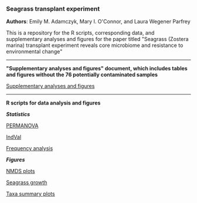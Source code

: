 ### Seagrass transplant experiment

**Authors**: Emily M. Adamczyk, Mary I. O'Connor, and Laura Wegener Parfrey


This is a repository for the R scripts, corresponding data, and supplementary analyses and figures for the paper titled "Seagrass (Zostera marina) transplant experiment reveals core microbiome and resistance to environmental change"

---------------------------------------------------------------------------------------------------------------------------------

**"Supplementary analyses and figures" document, which includes tables and figures without the 76 potentially contaminated samples**

[Supplementary analyses and figures](https://github.com/eadamczyk/seagrass_transplant_experiment/blob/ac83d32c614bd5c8fee3baa5a926a356c83f3853/Adamczyk_SupplementaryAnalysesFigures_MolecularEcology.pdf)

---------------------------------------------------------------------------------------------------------------------------------
**R scripts for data analysis and figures**

***Statistics***

[PERMANOVA](https://github.com/eadamczyk/seagrass_transplant_experiment/tree/main/PERMANOVA)

[IndVal](https://github.com/eadamczyk/seagrass_transplant_experiment/tree/main/IndVal)

[Frequency analysis](https://github.com/eadamczyk/seagrass_transplant_experiment/tree/main/frequency_analysis)

***Figures***

[NMDS plots](https://github.com/eadamczyk/seagrass_transplant_experiment/tree/main/NMDS%20plots)

[Seagrass growth]()

[Taxa summary plots]()



